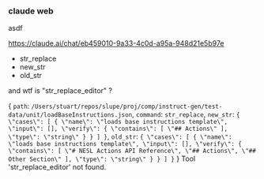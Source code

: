 
### claude web

asdf

https://claude.ai/chat/eb459010-9a33-4c0d-a95a-948d21e5b97e

- str_replace
- new_str
- old_str

and wtf is "str_replace_editor" ?


{
  `path`: `/Users/stuart/repos/slupe/proj/comp/instruct-gen/test-data/unit/loadBaseInstructions.json`,
  `command`: `str_replace`,
  `new_str`: `{
  \"cases\": [
    {
      \"name\": \"loads base instructions template\",
      \"input\": [],
      \"verify\": {
        \"contains\": [
          \"## Actions\"
        ],
        \"type\": \"string\"
      }
    }
  ]
}`,
  `old_str`: `{
  \"cases\": [
    {
      \"name\": \"loads base instructions template\",
      \"input\": [],
      \"verify\": {
        \"contains\": [
          \"# NESL Actions API Reference\",
          \"## Actions\",
          \"## Other Section\"
        ],
        \"type\": \"string\"
      }
    }
  ]
}`
}
Tool 'str_replace_editor' not found.

